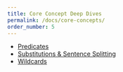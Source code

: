 ```yaml
---
title: Core Concept Deep Dives
permalink: /docs/core-concepts/
order_number: 5
---
```

* [Predicates](/docs/core-concepts/#predicates)
* [Substitutions & Sentence Splitting](/docs/core-concepts/#substitutions)
* [Wildcards](/docs/core-concepts/#wildcards)
